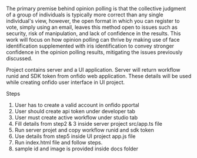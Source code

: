The primary premise behind opinion polling is that the collective judgment of a group of individuals is typically more correct than any single individual's view, however, the open format in which you can register to vote, simply using an email, leaves this method open to issues such as security, risk of manipulation, and lack of confidence in the results. This work will focus on how opinion polling can thrive by making use of face identification supplemented with iris identification to convey stronger confidence in the opinion polling results, mitigating the issues previously discussed.



Project contains server and a UI application. Server will return workflow runid and SDK token from onfido web application. These details will be used while creating onfido user interface in UI project.


Steps

1. User has to create a valid account in onfido pportal
2. User should create api token under developer tab
3. User must create active workflow under studio tab
4. Fill details from step2 & 3 inside server project src/app.ts file 
5. Run server projet and copy workflow runid and sdk token
6. Use details from step5 inside UI project app.js file
7. Run index.html file and follow steps.
8. sample id and image is provided inside docs folder
